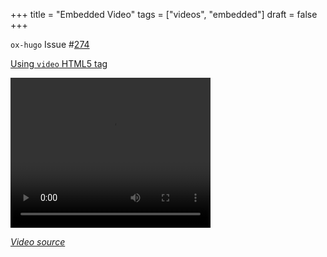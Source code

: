 +++
title = "Embedded Video"
tags = ["videos", "embedded"]
draft = false
+++

`ox-hugo` Issue #[274](https://github.com/kaushalmodi/ox-hugo/issues/274)

[Using `video` HTML5 tag](https://www.w3schools.com/html/html5_video.asp)

<video width="320" height="240" controls><source src="/videos/sample.mp4" type="video/mp4">
Your browser does not support the video tag.</video>

[_Video source_](https://sample-videos.com/)
